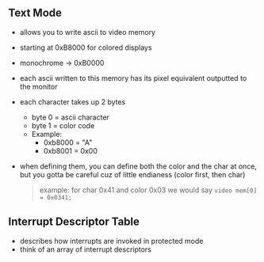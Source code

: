 ## Text Mode

- allows you to write ascii to video memory
- starting at 0xB8000 for colored displays
- monochrome -> 0xB0000
- each ascii written to this memory has its pixel equivalent outputted to the monitor

- each character takes up 2 bytes
  - byte 0 = ascii character
  - byte 1 = color code
  - Example:
    - 0xb8000 = "A"
    - 0xb8001 = 0x00
- when defining them, you can define both the color and the char at once, but you gotta be careful cuz of little endianess (color first, then char)
  > example: for char 0x41 and color 0x03 we would say `video mem[0] = 0x0341;`

## Interrupt Descriptor Table

- describes how interrupts are invoked in protected mode
- think of an array of interrupt descriptors
